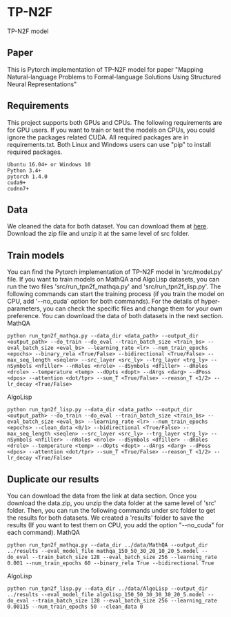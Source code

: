 # TP-N2F
 TP-N2F model
## Paper
 This is Pytorch implementation of TP-N2F model for paper "Mapping Natural-language Problems to Formal-language Solutions Using Structured Neural Representations"

## Requirements
 This project supports both GPUs and CPUs. The following requirements are for GPU users. If you want to train or test the models on CPUs, you could ignore the packages related CUDA. All required packages are in requirements.txt. Both Linux and Windows users can use "pip" to install required packages.
 ```
 Ubuntu 16.04+ or Windows 10
 Python 3.4+
 pytorch 1.4.0
 cuda9+
 cudnn7+
 ```
## Data
We cleaned the data for both dataset. You can download them at [here](https://drive.google.com/file/d/15apXXavs4nmdeZnLUDKNuQcxZXLhULYy/view?usp=sharing).
Download the zip file and unzip it at the same level of src folder. 

## Train models
 You can find the Pytorch implementation of TP-N2F model in 'src/model.py' file. If you want to train models on MathQA and AlgoLisp datasets, you can run the two files 'src/run_tpn2f_mathqa.py' and 'src/run_tpn2f_lisp.py'. The following commands can start the training process (if you train the model on CPU, add '--no_cuda' option for both commands). For the details of hyper-parameters, you can check the specific files and change them for your own preference. You can download the data of both datasets in the next section.
 MathQA
 ```
 python run_tpn2f_mathqa.py --data_dir <data_path> --output_dir <output_path> --do_train --do_eval --train_batch_size <train_bs> --eval_batch_size <eval_bs> --learning_rate <lr> --num_train_epochs <epochs> --binary_rela <True/False> --bidirectional <True/False> --max_seq_length <seqlen> --src_layer <src_ly> --trg_layer <trg_ly> --nSymbols <nfiller> --nRoles <nrole> --dSymbols <dfiller> --dRoles <drole> --temperature <temp> --dOpts <dopt> --dArgs <darg> --dPoss <dpos> --attention <dot/tpr> --sum_T <True/False> --reason_T <1/2> --lr_decay <True/False>
 ```
 AlgoLisp
 ```
 python run_tpn2f_lisp.py --data_dir <data_path> --output_dir <output_path> --do_train --do_eval --train_batch_size <train_bs> --eval_batch_size <eval_bs> --learning_rate <lr> --num_train_epochs <epochs> --clean_data <0/1> --bidirectional <True/False> --max_seq_length <seqlen> --src_layer <src_ly> --trg_layer <trg_ly> --nSymbols <nfiller> --nRoles <nrole> --dSymbols <dfiller> --dRoles <drole> --temperature <temp> --dOpts <dopt> --dArgs <darg> --dPoss <dpos> --attention <dot/tpr> --sum_T <True/False> --reason_T <1/2> --lr_decay <True/False>
 ```

## Duplicate our results
 You can download the data from the link at data section. Once you download the data.zip, you unzip the data folder at the same level of 'src' folder. Then, you can run the following commands under src folder to get the results for both datasets. We created a 'results' folder to save the results (If you want to test them on CPU, you add the option "--no_cuda" for each command).
 MathQA
 ```
 python run_tpn2f_mathqa.py --data_dir ../data/MathQA --output_dir ../results --eval_model_file mathqa_150_50_30_20_10_20_5.model --do_eval --train_batch_size 128 --eval_batch_size 256 --learning_rate 0.001 --num_train_epochs 60 --binary_rela True --bidirectional True
 ```
 AlgoLisp
 ```
 python run_tpn2f_lisp.py --data_dir ../data/AlgoLisp --output_dir ../results --eval_model_file algolisp_150_50_30_30_30_20_5.model --do_eval --train_batch_size 128 --eval_batch_size 256 --learning_rate 0.00115 --num_train_epochs 50 --clean_data 0
 ```
